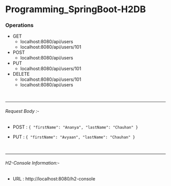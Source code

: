 # Programming_SpringBoot-H2DB


### **Operations**
- GET
  - localhost:8080/api/users
  - localhost:8080/api/users/101
- POST
  - localhost:8080/api/users
- PUT
  - localhost:8080/api/users/101
- DELETE
  - localhost:8080/api/users/101
  - localhost:8080/api/users


<br>
<hr>

###### Request Body :-
- POST : `{
  "firstName": "Ananya",
  "lastName": "Chauhan"
}`

- PUT : `{
  "firstName": "Avyaan",
  "lastName": "Chauhan"
}`


<br>
<hr>

###### H2-Console Information:-
- URL : http://localhost:8080/h2-console